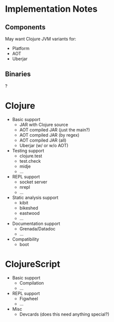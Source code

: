 # Implementation Notes

## Components

May want Clojure JVM variants for:

- Platform
- AOT
- Uberjar

## Binaries

?

# Clojure

- Basic support
    - JAR with Clojure source
    - AOT compiled JAR (just the main?)
    - AOT compiled JAR (by regex)
    - AOT compiled JAR (all)
    - Uberjar (w/ or w/o AOT)
- Testing support
    - clojure.test
    - test.check
    - midje
    - ...
- REPL support
    - socket server
    - nrepl
    - ...
- Static analysis support
    - kibit
    - bikeshed
    - eastwood
    - ...
- Documentation support
    - Grenada/Datadoc
    - ...
- Compatibility
    - boot

# ClojureScript

- Basic support
    - Compilation
    - ...
- REPL support
    - Figwheel
    - ...
- Misc
    - Devcards (does this need anything special?)
